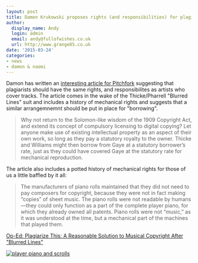 ```yaml
---
layout: post
title: Damon Krukowski proposes rights (and responsibilities) for plagiarists
author:
  display_name: Andy
  login: admin
  email: andy@fullofwishes.co.uk
  url: http://www.grange85.co.uk
date: '2015-03-24'
categories:
- news
- damon & naomi
---
```

<p>Damon has written an <a href="http://pitchfork.com/features/oped/9613-plagiarize-this-a-reasonable-solution-to-musical-copyright-after-blurred-lines/">interesting article for Pitchfork</a> suggesting that plagiarists should have the same rights, and responsibilites as artists who cover tracks. The article comes in the wake of the Thicke/Pharrell "Blurred Lines" suit and includes a history of mechanical rights and suggests that a similar arrangemnemnt should be put in place for "borrowing".</p>
<blockquote><p>Why not return to the Solomon-like wisdom of the 1909 Copyright Act, and extend its concept of compulsory licensing to digital copying? Let anyone make use of existing intellectual property as an aspect of their own work, so long as they pay a statutory royalty to the owner. Thicke and Williams might then borrow from Gaye at a statutory borrower’s rate, just as they could have covered Gaye at the statutory rate for mechanical reproduction.</p></blockquote>
<p>The article also includes a potted history of mechanical rights for those of us a little baffled by it all:</p>
<blockquote><p>The manufacturers of piano rolls maintained that they did not need to pay composers for copyright, because they were not in fact making “copies” of sheet music. The piano rolls were not readable by humans—they could only function as a part of the complete player piano, for which they already owned all patents. Piano rolls were not “music,” as it was understood at the time, but a mechanical part of the machines that played them.</p></blockquote>
<p><a href="http://pitchfork.com/features/oped/9613-plagiarize-this-a-reasonable-solution-to-musical-copyright-after-blurred-lines/">Op-Ed: Plagiarize This: A Reasonable Solution to Musical Copyright After "Blurred Lines"</a></p>
<p><a href="https://www.flickr.com/photos/_sjg_/8719863740" title="player piano and scrolls by Samuel, on Flickr"><img class="aligncenter" src="https://farm8.staticflickr.com/7424/8719863740_6bea874f25_z.jpg" alt="player piano and scrolls"></a></p>
